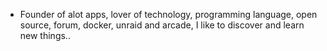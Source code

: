 - Founder of alot apps, lover of technology, programming language, open source, forum, docker, unraid and arcade, I like to discover and learn new things..
  <br>
































































































































































































































































































































































































































































































































































































